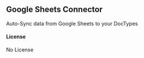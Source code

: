 ## Google Sheets Connector

Auto-Sync data from Google Sheets to your DocTypes

#### License

No License